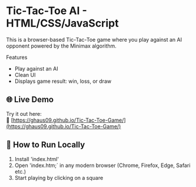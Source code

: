 # Tic-Tac-Toe AI - HTML/CSS/JavaScript

This is a browser-based Tic-Tac-Toe game where you play against an AI opponent powered by the Minimax algorithm. 

Features

- Play against an AI
- Clean UI
- Displays game result: win, loss, or draw

 ## 🌐 Live Demo

Try it out here:  
🔗 [https://ghaus09.github.io/Tic-Tac-Toe-Game/](https://ghaus09.github.io/Tic-Tac-Toe-Game/)


## 🚀 How to Run Locally

1. Install 'index.html' 
2. Open 'index.htm;` in any modern browser (Chrome, Firefox, Edge, Safari etc.)
3. Start playing by clicking on a square

